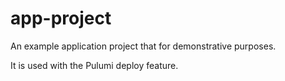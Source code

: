 # app-project

An example application project that for demonstrative purposes.

It is used with the Pulumi deploy feature.

